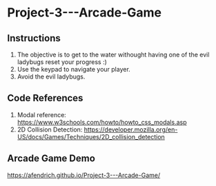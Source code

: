 # Project-3---Arcade-Game
## Instructions
1) The objective is to get to the water withought having one of the evil ladybugs reset your progress :)
2) Use the keypad to navigate your player.
3) Avoid the evil ladybugs.

## Code References
1) Modal reference: https://www.w3schools.com/howto/howto_css_modals.asp
2) 2D Collision Detection: https://developer.mozilla.org/en-US/docs/Games/Techniques/2D_collision_detection

## Arcade Game Demo
https://afendrich.github.io/Project-3---Arcade-Game/
